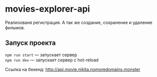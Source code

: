 # movies-explorer-api
Реализованя регистрация. А так же создание, сохранение и удаление фильмов.

## Запуск проекта

`npm run start` — запускает сервер   
`npm run dev` — запускает сервер с hot-reload


Ссылка на бекенд: http://api.movie.nikita.nomoredomains.monster
